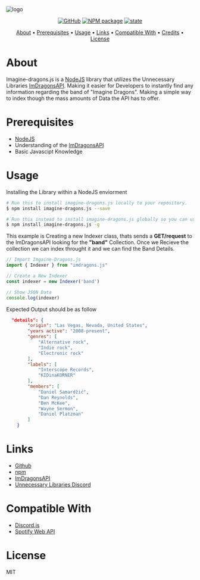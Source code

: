 <img src="https://github.com/RobbiDev/imagine-dragons.js/blob/main/lib/img/imaginejs.png" alt="logo">

<p align="center">
   <a href="https://github.com/git/git-scm.com/blob/main/MIT-LICENSE.txt"><img alt="GitHub" src="https://img.shields.io/github/license/echogronkowski/imagine-dragons.js"></a>
   <a href="https://www.npmjs.com/package/imagine-dragons.js"><img src="https://img.shields.io/npm/v/imagine-dragons.js" alt="NPM package"></a>
   <a href="https://github.com/EchoGronkowski/imagine-dragons.js"><img src="https://img.shields.io/badge/state-pre--release-yellow" alt="state"></a>
</p>

<p align="center">
  <a href="#about">About</a> •
  <a href="#prerequisites">Prerequisites</a> •
  <a href="#usage">Usage</a> •
  <a href="#links">Links</a> •
  <a href="#compatible-with">Compatible With</a> •
  <a href="#credits">Credits</a> •
  <a href="#license">License</a>
</p>

# About

Imagine-dragons.js is a [NodeJS](https://nodejs.org/en/download/current/) library that utilizes the Unnecessary Libraries [ImDragonsAPI](https://github.com/unnecessarylibs/ImDragonsAPI). Making it easier for Developers to instantly find any information regarding the band of "Imagine Dragons". Making a simple way to index though the mass amounts of Data the API has to offer.

# Prerequisites

- [NodeJS](https://nodejs.org/en/download/current/)
- Understanding of the [ImDragonsAPI](https://github.com/unnecessarylibs/ImDragonsAPI) 
- Basic Javascipt Knowledge

# Usage

Installing the Library within a NodeJS enviorment

```bash
# Run this to install imagine-dragons.js locally to your repository. 
$ npm install imagine-dragons.js --save

# Run this instead to install imagine-dragons.js globally so you can use it anywhere.
$ npm install imagine-dragons.js -g
```

This example is Creating a new Indexer class, thats sends a **GET/request** to the ImDragonsAPI looking for the **"band"** Collection. Once we Recieve the collection we can index throught it and we can find the Band Details.


```javascript
// Import Imgaine-Dragons.js
import { Indexer } from "imdragons.js"

// Create a New Indexer
const indexer = new Indexer('band')

// Show JSON Data 
console.log(indexer)
```

Expected Output should be as follow

```json
  "details": {
        "origin": "Las Vegas, Nevada, United States",
        "years active": "2008-present",
        "genres": [
            "Alternative rock",
            "Indie rock",
            "Electronic rock"
        ],
        "labels": [
            "Interscope Records",
            "KIDinaKORNER"
        ],
        "members": [
            "Daniel Samardžić",
            "Dan Reynolds",
            "Ben McKee",
            "Wayne Sermon",
            "Daniel Platzman"
        ]
    }
```

# Links

- [Github](https://github.com/RobbiDev/imagine-dragons.js)
- [npm](https://www.npmjs.com/package/imagine-dragons.js)
- [ImDragonsAPI](https://github.com/unnecessarylibs/ImDragonsAPI)
- [Unnecessary Libraries Discord](https://discord.gg/y8TYje4PXH)

# Compatible With

- [Discord.js](https://github.com/discordjs/discord.js)
- [Spotify Web API](https://github.com/jmperez/spotify-web-api-js)

# License

MIT
